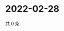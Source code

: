# 2022-02-28

共 0 条

<!-- BEGIN WEIBO -->
<!-- 最后更新时间 Mon Feb 28 2022 22:00:53 GMT+0800 (China Standard Time) -->

<!-- END WEIBO -->
